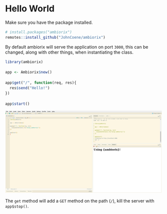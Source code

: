 # Hello World

Make sure you have the package installed.

```r
# install.packages("ambiorix")
remotes::install_github("JohnCoene/ambiorix")
```

By default ambiorix will serve the application on port `3000`, this can be changed, along with other things, when instantiating the class.

```r
library(ambiorix)

app <- Ambiorix$new()

app$get("/", function(req, res){
  res$send("Hello!")
})

app$start()
```

![](../_assets/rstudio.png)

The `get` method will add a `GET` method on the path (`/`), kill the server with `app$stop()`.
